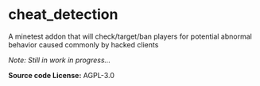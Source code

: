 # cheat_detection

A minetest addon that will check/target/ban players for potential abnormal behavior caused commonly by hacked clients

*Note: Still in work in progress...*

**Source code License:** AGPL-3.0
